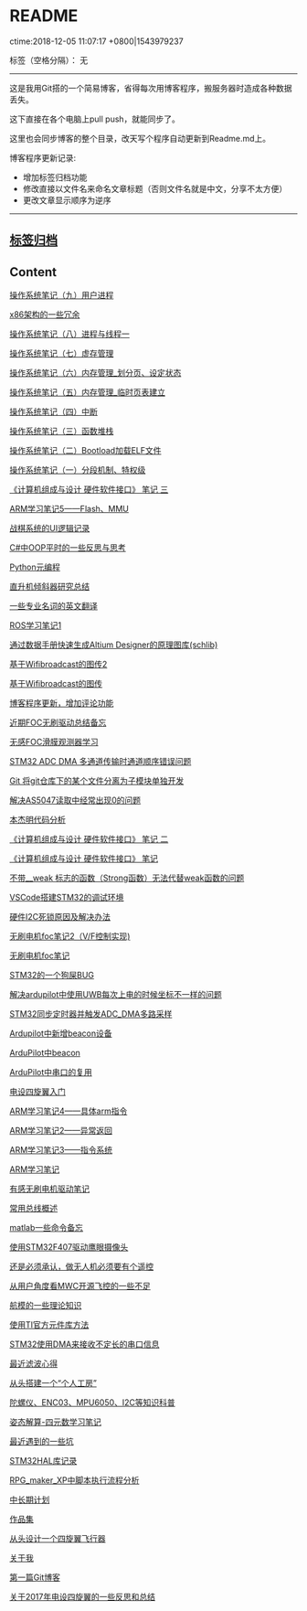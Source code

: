 ﻿# README
ctime:2018-12-05 11:07:17 +0800|1543979237

标签（空格分隔）： 无

---
这是我用Git搭的一个简易博客，省得每次用博客程序，搬服务器时造成各种数据丢失。

这下直接在各个电脑上pull push，就能同步了。

这里也会同步博客的整个目录，改天写个程序自动更新到Readme.md上。

博客程序更新记录:
- 增加标签归档功能
- 修改直接以文件名来命名文章标题（否则文件名就是中文，分享不太方便）
- 更改文章显示顺序为逆序

---

## [标签归档](https://github.com/Ncerzzk/MyBlog/blob/master/tags.md)

## Content
[操作系统笔记（九）用户进程](https://github.com/Ncerzzk/MyBlog/blob/master/articles/操作系统笔记（九）用户进程.md)

[x86架构的一些冗余 ](https://github.com/Ncerzzk/MyBlog/blob/master/articles/x86.md)

[操作系统笔记（八）进程与线程一](https://github.com/Ncerzzk/MyBlog/blob/master/articles/操作系统笔记（八）进程与线程.md)

[操作系统笔记（七）虚存管理](https://github.com/Ncerzzk/MyBlog/blob/master/articles/操作系统笔记（七）虚存管理.md)

[操作系统笔记（六）内存管理_划分页、设定状态](https://github.com/Ncerzzk/MyBlog/blob/master/articles/操作系统笔记（六）内存管理_划分页、设定状态.md)

[操作系统笔记（五）内存管理_临时页表建立](https://github.com/Ncerzzk/MyBlog/blob/master/articles/操作系统笔记（五）内存管理.md)

[操作系统笔记（四）中断](https://github.com/Ncerzzk/MyBlog/blob/master/articles/操作系统笔记（四）中断.md)

[操作系统笔记（三）函数堆栈](https://github.com/Ncerzzk/MyBlog/blob/master/articles/操作系统笔记（三）.md)

[操作系统笔记（二）Bootload加载ELF文件](https://github.com/Ncerzzk/MyBlog/blob/master/articles/操作系统笔记(二).md)

[操作系统笔记（一）分段机制、特权级](https://github.com/Ncerzzk/MyBlog/blob/master/articles/操作系统笔记.md)

[《计算机组成与设计 硬件软件接口》 笔记 三](https://github.com/Ncerzzk/MyBlog/blob/master/articles/《计算机组成与设计_硬件软件接口》_笔记三.md)

[ARM学习笔记5——Flash、MMU](https://github.com/Ncerzzk/MyBlog/blob/master/articles/ARM学习笔记5.md)

[战棋系统的UI逻辑记录](https://github.com/Ncerzzk/MyBlog/blob/master/articles/战棋系统的UI逻辑记录.md)

[C#中OOP平时的一些反思与思考 ](https://github.com/Ncerzzk/MyBlog/blob/master/articles/OOP平时的一些反思与思考.md)

[Python元编程 ](https://github.com/Ncerzzk/MyBlog/blob/master/articles/Python元编程.md)

[直升机倾斜器研究总结 ](https://github.com/Ncerzzk/MyBlog/blob/master/articles/倾斜器研究总结.md)

[一些专业名词的英文翻译](https://github.com/Ncerzzk/MyBlog/blob/master/articles/一些专业名词的英文翻译.md)

[ROS学习笔记1 ](https://github.com/Ncerzzk/MyBlog/blob/master/articles/ROS学习笔记1.md)

[通过数据手册快速生成Altium Designer的原理图库(schlib) ](https://github.com/Ncerzzk/MyBlog/blob/master/articles/通过数据手册快速生成AltiumDesigner的原理图库(schlib).md)

[基于Wifibroadcast的图传2](https://github.com/Ncerzzk/MyBlog/blob/master/articles/基于Wifibroadcast的图传2.md)

[基于Wifibroadcast的图传](https://github.com/Ncerzzk/MyBlog/blob/master/articles/基于wifibrocast的图传.md)

[博客程序更新，增加评论功能 ](https://github.com/Ncerzzk/MyBlog/blob/master/articles/博客程序更新，增加评论功能.md)

[近期FOC无刷驱动总结备忘](https://github.com/Ncerzzk/MyBlog/blob/master/articles/foc_recently.md)

[无感FOC滑膜观测器学习](https://github.com/Ncerzzk/MyBlog/blob/master/articles/SMO.md)

[STM32 ADC DMA 多通道传输时通道顺序错误问题 ](https://github.com/Ncerzzk/MyBlog/blob/master/articles/adc_dma_order.md)

[Git 将git仓库下的某个文件分离为子模块单独开发](https://github.com/Ncerzzk/MyBlog/blob/master/articles/git_submodule.md)

[解决AS5047读取中经常出现0的问题](https://github.com/Ncerzzk/MyBlog/blob/master/articles/as5047.md)

[本杰明代码分析](https://github.com/Ncerzzk/MyBlog/blob/master/articles/本杰明代码分析.md)

[《计算机组成与设计 硬件软件接口》 笔记 二](https://github.com/Ncerzzk/MyBlog/blob/master/articles/computer_designer2.md)

[《计算机组成与设计 硬件软件接口》 笔记](https://github.com/Ncerzzk/MyBlog/blob/master/articles/computer_designer.md)

[不带__weak 标志的函数（Strong函数）无法代替weak函数的问题](https://github.com/Ncerzzk/MyBlog/blob/master/articles/weak_problem.md)

[VSCode搭建STM32的调试环境](https://github.com/Ncerzzk/MyBlog/blob/master/articles/VScode_Stm32_IDE.md)

[硬件I2C死锁原因及解决办法](https://github.com/Ncerzzk/MyBlog/blob/master/articles/硬件I2C死锁原因及解决办法.md)

[无刷电机foc笔记2（V/F控制实现)](https://github.com/Ncerzzk/MyBlog/blob/master/articles/无刷电机foc笔记2_V-F控制实现.md)

[无刷电机foc笔记 ](https://github.com/Ncerzzk/MyBlog/blob/master/articles/无刷电机foc笔记.md)

[STM32的一个狗屎BUG ](https://github.com/Ncerzzk/MyBlog/blob/master/articles/shit_bug_of_stm32.md)

[解决ardupilot中使用UWB每次上电的时候坐标不一样的问题](https://github.com/Ncerzzk/MyBlog/blob/master/articles/解决ardupilot中使用UWB每次上电的时候坐标不一样的问题.md)

[STM32同步定时器并触发ADC_DMA多路采样](https://github.com/Ncerzzk/MyBlog/blob/master/articles/STM32同步定时器并触发ADC_DMA多路采样.md)

[Ardupilot中新增beacon设备](https://github.com/Ncerzzk/MyBlog/blob/master/articles/Ardupilot中新增beacon设备.md)

[ArduPilot中beacon](https://github.com/Ncerzzk/MyBlog/blob/master/articles/ArduPilot中beacon.md)

[ArduPilot中串口的复用](https://github.com/Ncerzzk/MyBlog/blob/master/articles/ArduPilot中串口的复用.md)

[电设四旋翼入门](https://github.com/Ncerzzk/MyBlog/blob/master/articles/电设四旋翼入门.md)

[ARM学习笔记4——具体arm指令](https://github.com/Ncerzzk/MyBlog/blob/master/articles/ARM学习笔记4——具体arm指令.md)

[ARM学习笔记2——异常返回](https://github.com/Ncerzzk/MyBlog/blob/master/articles/ARM学习笔记2——异常返回.md)

[ARM学习笔记3——指令系统](https://github.com/Ncerzzk/MyBlog/blob/master/articles/ARM学习笔记3——指令系统.md)

[ARM学习笔记](https://github.com/Ncerzzk/MyBlog/blob/master/articles/ARM学习笔记.md)

[有感无刷电机驱动笔记](https://github.com/Ncerzzk/MyBlog/blob/master/articles/有感无刷电机驱动笔记.md)

[常用总线概述](https://github.com/Ncerzzk/MyBlog/blob/master/articles/常用总线概述.md)

[matlab一些命令备忘](https://github.com/Ncerzzk/MyBlog/blob/master/articles/matlab一些命令备忘.md)

[使用STM32F407驱动鹰眼摄像头](https://github.com/Ncerzzk/MyBlog/blob/master/articles/使用STM32F407驱动鹰眼摄像头.md)

[还是必须承认，做无人机必须要有个遥控](https://github.com/Ncerzzk/MyBlog/blob/master/articles/还是必须承认，做无人机必须要有个遥控.md)

[从用户角度看MWC开源飞控的一些不足](https://github.com/Ncerzzk/MyBlog/blob/master/articles/从用户角度看MWC开源飞控的一些不足.md)

[航模的一些理论知识](https://github.com/Ncerzzk/MyBlog/blob/master/articles/航模的一些理论知识.md)

[使用TI官方元件库方法](https://github.com/Ncerzzk/MyBlog/blob/master/articles/使用TI官方元件库方法.md)

[STM32使用DMA来接收不定长的串口信息](https://github.com/Ncerzzk/MyBlog/blob/master/articles/STM32使用DMA来接收不定长的串口信息.md)

[最近滤波心得](https://github.com/Ncerzzk/MyBlog/blob/master/articles/最近滤波心得.md)

[从头搭建一个“个人工房”](https://github.com/Ncerzzk/MyBlog/blob/master/articles/从头搭建一个“个人工房”.md)

[陀螺仪、ENC03、MPU6050、I2C等知识科普](https://github.com/Ncerzzk/MyBlog/blob/master/articles/陀螺仪、ENC03、MPU6050、I2C等知识科普.md)

[姿态解算-四元数学习笔记](https://github.com/Ncerzzk/MyBlog/blob/master/articles/姿态解算-四元数学习笔记.md)

[最近遇到的一些坑](https://github.com/Ncerzzk/MyBlog/blob/master/articles/最近遇到的一些坑.md)

[STM32HAL库记录](https://github.com/Ncerzzk/MyBlog/blob/master/articles/STM32HAL库记录.md)

[RPG_maker_XP中脚本执行流程分析](https://github.com/Ncerzzk/MyBlog/blob/master/articles/RPG_maker_XP中脚本执行流程分析.md)

[中长期计划](https://github.com/Ncerzzk/MyBlog/blob/master/articles/中长期计划.md)

[作品集](https://github.com/Ncerzzk/MyBlog/blob/master/articles/作品集.md)

[从头设计一个四旋翼飞行器](https://github.com/Ncerzzk/MyBlog/blob/master/articles/从头设计一个四旋翼飞行器.md)

[关于我](https://github.com/Ncerzzk/MyBlog/blob/master/articles/about.md)

[第一篇Git博客](https://github.com/Ncerzzk/MyBlog/blob/master/articles/第一篇Git博客.md)

[关于2017年电设四旋翼的一些反思和总结](https://github.com/Ncerzzk/MyBlog/blob/master/articles/关于2017年电设四旋翼的一些反思和总结.md)

